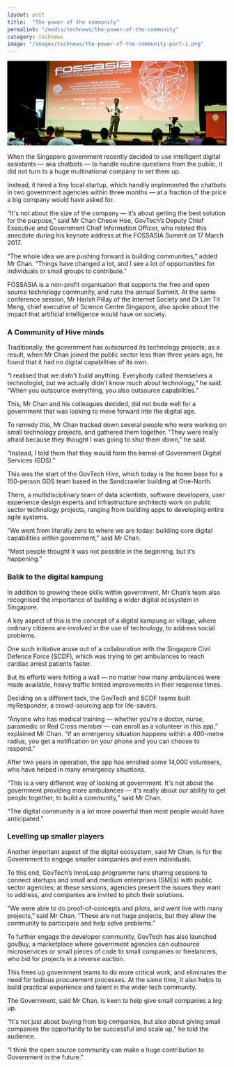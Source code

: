 ```yaml
---
layout: post
title:  "The power of the community"
permalink: "/media/technews/the-power-of-the-community"
category: technews
image: "/images/technews/the-power-of-the-community-part-1.png"
---
```


![The power of the community](/images/technews/the-power-of-the-community-part-1.png)

When the Singapore government recently decided to use intelligent digital assistants — aka chatbots — to handle routine questions from the public, it did not turn to a huge multinational company to set them up. 

Instead, it hired a tiny local startup, which handily implemented the chatbots in two government agencies within three months — at a fraction of the price a big company would have asked for.

“It's not about the size of the company — it’s about getting the best solution for the purpose,” said Mr Chan Cheow Hoe, GovTech’s Deputy Chief Executive and Government Chief Information Officer, who related this anecdote during his keynote address at the FOSSASIA Summit on 17 March 2017. 

“The whole idea we are pushing forward is building communities,” added Mr Chan. “Things have changed a lot, and I see a lot of opportunities for individuals or small groups to contribute.” 

FOSSASIA is a non-profit organisation that supports the free and open source technology community, and runs the annual Summit. At the same conference session, Mr Harish Pillay of the Internet Society and Dr Lim Tit Meng, chief executive of Science Centre Singapore, also spoke about the impact that artificial intelligence would have on society.

### **A Community of Hive minds**
Traditionally, the government has outsourced its technology projects; as a result, when Mr Chan joined the public sector less than three years ago, he found that it had no digital capabilities of its own.

“I realised that we didn't build anything. Everybody called themselves a technologist, but we actually didn’t know much about technology,” he said. “When you outsource everything, you also outsource capabilities.”

This, Mr Chan and his colleagues decided, did not bode well for a government that was looking to move forward into the digital age.

To remedy this, Mr Chan tracked down several people who were working on small technology projects, and gathered them together. “They were really afraid because they thought I was going to shut them down,” he said.

“Instead, I told them that they would form the kernel of Government Digital Services (GDS).”

This was the start of the GovTech Hive, which today is the home base for a 150-person GDS team based in the Sandcrawler building at One-North.

There, a multidisciplinary team of data scientists, software developers, user experience design experts and infrastructure architects work on public sector technology projects, ranging from building apps to developing entire agile systems.

“We went from literally zero to where we are today: building core digital capabilities within government,” said Mr Chan.

“Most people thought it was not possible in the beginning, but it’s happening.”

### **Balik to the digital kampung**
In addition to growing these skills within government, Mr Chan’s team also recognised the importance of building a wider digital ecosystem in Singapore.

A key aspect of this is the concept of a digital kampung or village, where ordinary citizens are involved in the use of technology, to address social problems.

One such initiative arose out of a collaboration with the Singapore Civil Defence Force (SCDF), which was trying to get ambulances to reach cardiac arrest patients faster.

But its efforts were hitting a wall — no matter how many ambulances were made available, heavy traffic limited improvements in their response times.

Deciding on a different tack, the GovTech and SCDF teams built myResponder, a crowd-sourcing app for life-savers.

“Anyone who has medical training — whether you’re a doctor, nurse, paramedic or Red Cross member — can enroll as a volunteer in this app,” explained Mr Chan. “If an emergency situation happens within a 400-metre radius, you get a notification on your phone and you can choose to respond.”

After two years in operation, the app has enrolled some 14,000 volunteers, who have helped in many emergency situations.

“This is a very different way of looking at government. It's not about the government providing more ambulances — it's really about our ability to get people together, to build a community,” said Mr Chan.

“The digital community is a lot more powerful than most people would have anticipated.”

### **Levelling up smaller players**
Another important aspect of the digital ecosystem, said Mr Chan, is for the Government to engage smaller companies and even individuals.

To this end, GovTech’s InnoLeap programme runs sharing sessions to connect startups and small and medium enterprises (SMEs) with public sector agencies; at these sessions, agencies present the issues they want to address, and companies are invited to pitch their solutions.

“We were able to do proof-of-concepts and pilots, and went live with many projects,” said Mr Chan. “These are not huge projects, but they allow the community to participate and help solve problems.”

To further engage the developer community, GovTech has also launched govBuy, a marketplace where government agencies can outsource microservices or small pieces of code to small companies or freelancers, who bid for projects in a reverse auction.

This frees up government teams to do more critical work, and eliminates the need for tedious procurement processes. At the same time, it also helps to build practical experience and talent in the wider tech community.

The Government, said Mr Chan, is keen to help give small companies a leg up.

“It's not just about buying from big companies, but also about giving small companies the opportunity to be successful and scale up,” he told the audience.

“I think the open source community can make a huge contribution to Government in the future.”
